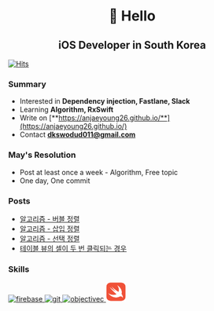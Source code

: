<h1 align="center">👋 Hello</h1>
<h2 align="center">iOS Developer in South Korea</h2>

[![Hits](https://hits.seeyoufarm.com/api/count/incr/badge.svg?url=https%3A%2F%2Fgithub.com%2Fanjaeyoung26%2Fanjaeyoung26.git&count_bg=%23676A65&title_bg=%23676A65&icon=&icon_color=%23E7E7E7&title=Welcome&edge_flat=false)](https://hits.seeyoufarm.com)

### Summary

- Interested in **Dependency injection, Fastlane, Slack**
- Learning **Algorithm, RxSwift**
- Write on [**https://anjaeyoung26.github.io/**](https://anjaeyoung26.github.io/)
- Contact **dkswodud011@gmail.com**

### May's Resolution

- Post at least once a week - Algorithm, Free topic
- One day, One commit

### Posts

<!-- BLOG-POST-LIST:START -->
- [알고리즘 - 버블 정렬](https://anjaeyoung26.github.io/algorithm/Bubble-Sort/)
- [알고리즘 - 삽입 정렬](https://anjaeyoung26.github.io/algorithm/Insertion-Sort/)
- [알고리즘 - 선택 정렬](https://anjaeyoung26.github.io/algorithm/Selection-Sort/)
- [테이블 뷰의 셀이 두 번 클릭되는 경우](https://anjaeyoung26.github.io/issue/TableView-Selected-Twice/)
<!-- BLOG-POST-LIST:END -->

<h3 align="left">Skills</h3>
<p align="left"> <a href="https://firebase.google.com/" target="_blank"> <img src="https://www.vectorlogo.zone/logos/firebase/firebase-icon.svg" alt="firebase" width="40" height="40"/> </a> <a href="https://git-scm.com/" target="_blank"> <img src="https://www.vectorlogo.zone/logos/git-scm/git-scm-icon.svg" alt="git" width="40" height="40"/> </a> <a href="https://developer.apple.com/library/archive/documentation/Cocoa/Conceptual/ProgrammingWithObjectiveC/Introduction/Introduction.html" target="_blank"> <img src="https://www.vectorlogo.zone/logos/apple_objectivec/apple_objectivec-icon.svg" alt="objectivec" width="40" height="40"/> </a> <a href="https://developer.apple.com/swift/" target="_blank"> <img src="https://raw.githubusercontent.com/devicons/devicon/master/icons/swift/swift-original.svg" alt="swift" width="40" height="40"/> </a> </p>

<!--
<p>&nbsp;<img align="center" src="https://github-readme-stats.vercel.app/api?username=anjaeyoung26&show_icons=true&locale=en" alt="anjaeyoung26" /></p>
-->

